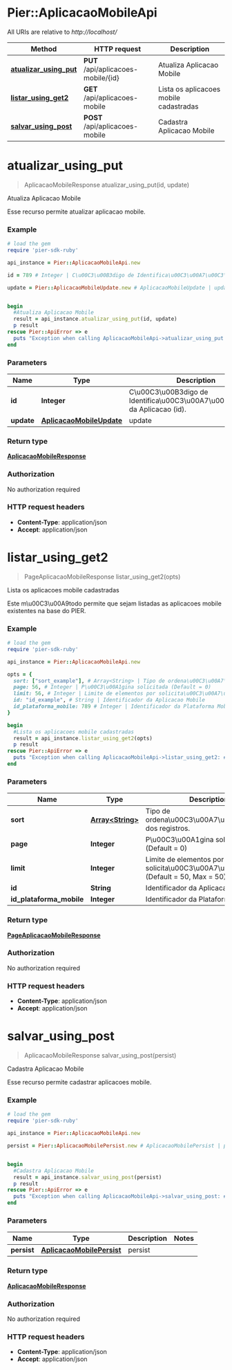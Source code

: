 # Pier::AplicacaoMobileApi

All URIs are relative to *http://localhost/*

Method | HTTP request | Description
------------- | ------------- | -------------
[**atualizar_using_put**](AplicacaoMobileApi.md#atualizar_using_put) | **PUT** /api/aplicacoes-mobile/{id} | Atualiza Aplicacao Mobile
[**listar_using_get2**](AplicacaoMobileApi.md#listar_using_get2) | **GET** /api/aplicacoes-mobile | Lista os aplicacoes mobile cadastradas
[**salvar_using_post**](AplicacaoMobileApi.md#salvar_using_post) | **POST** /api/aplicacoes-mobile | Cadastra Aplicacao Mobile


# **atualizar_using_put**
> AplicacaoMobileResponse atualizar_using_put(id, update)

Atualiza Aplicacao Mobile

Esse recurso permite atualizar aplicacao mobile.

### Example
```ruby
# load the gem
require 'pier-sdk-ruby'

api_instance = Pier::AplicacaoMobileApi.new

id = 789 # Integer | C\u00C3\u00B3digo de Identifica\u00C3\u00A7\u00C3\u00A3o da Aplicacao (id).

update = Pier::AplicacaoMobileUpdate.new # AplicacaoMobileUpdate | update


begin
  #Atualiza Aplicacao Mobile
  result = api_instance.atualizar_using_put(id, update)
  p result
rescue Pier::ApiError => e
  puts "Exception when calling AplicacaoMobileApi->atualizar_using_put: #{e}"
end
```

### Parameters

Name | Type | Description  | Notes
------------- | ------------- | ------------- | -------------
 **id** | **Integer**| C\u00C3\u00B3digo de Identifica\u00C3\u00A7\u00C3\u00A3o da Aplicacao (id). | 
 **update** | [**AplicacaoMobileUpdate**](AplicacaoMobileUpdate.md)| update | 

### Return type

[**AplicacaoMobileResponse**](AplicacaoMobileResponse.md)

### Authorization

No authorization required

### HTTP request headers

 - **Content-Type**: application/json
 - **Accept**: application/json



# **listar_using_get2**
> PageAplicacaoMobileResponse listar_using_get2(opts)

Lista os aplicacoes mobile cadastradas

Este m\u00C3\u00A9todo permite que sejam listadas as aplicacoes mobile existentes na base do PIER.

### Example
```ruby
# load the gem
require 'pier-sdk-ruby'

api_instance = Pier::AplicacaoMobileApi.new

opts = { 
  sort: ["sort_example"], # Array<String> | Tipo de ordena\u00C3\u00A7\u00C3\u00A3o dos registros.
  page: 56, # Integer | P\u00C3\u00A1gina solicitada (Default = 0)
  limit: 56, # Integer | Limite de elementos por solicita\u00C3\u00A7\u00C3\u00A3o (Default = 50, Max = 50)
  id: "id_example", # String | Identificador da Aplicacao Mobile
  id_plataforma_mobile: 789 # Integer | Identificador da Plataforma Mobile
}

begin
  #Lista os aplicacoes mobile cadastradas
  result = api_instance.listar_using_get2(opts)
  p result
rescue Pier::ApiError => e
  puts "Exception when calling AplicacaoMobileApi->listar_using_get2: #{e}"
end
```

### Parameters

Name | Type | Description  | Notes
------------- | ------------- | ------------- | -------------
 **sort** | [**Array&lt;String&gt;**](String.md)| Tipo de ordena\u00C3\u00A7\u00C3\u00A3o dos registros. | [optional] 
 **page** | **Integer**| P\u00C3\u00A1gina solicitada (Default = 0) | [optional] 
 **limit** | **Integer**| Limite de elementos por solicita\u00C3\u00A7\u00C3\u00A3o (Default = 50, Max = 50) | [optional] 
 **id** | **String**| Identificador da Aplicacao Mobile | [optional] 
 **id_plataforma_mobile** | **Integer**| Identificador da Plataforma Mobile | [optional] 

### Return type

[**PageAplicacaoMobileResponse**](PageAplicacaoMobileResponse.md)

### Authorization

No authorization required

### HTTP request headers

 - **Content-Type**: application/json
 - **Accept**: application/json



# **salvar_using_post**
> AplicacaoMobileResponse salvar_using_post(persist)

Cadastra Aplicacao Mobile

Esse recurso permite cadastrar aplicacoes mobile.

### Example
```ruby
# load the gem
require 'pier-sdk-ruby'

api_instance = Pier::AplicacaoMobileApi.new

persist = Pier::AplicacaoMobilePersist.new # AplicacaoMobilePersist | persist


begin
  #Cadastra Aplicacao Mobile
  result = api_instance.salvar_using_post(persist)
  p result
rescue Pier::ApiError => e
  puts "Exception when calling AplicacaoMobileApi->salvar_using_post: #{e}"
end
```

### Parameters

Name | Type | Description  | Notes
------------- | ------------- | ------------- | -------------
 **persist** | [**AplicacaoMobilePersist**](AplicacaoMobilePersist.md)| persist | 

### Return type

[**AplicacaoMobileResponse**](AplicacaoMobileResponse.md)

### Authorization

No authorization required

### HTTP request headers

 - **Content-Type**: application/json
 - **Accept**: application/json



